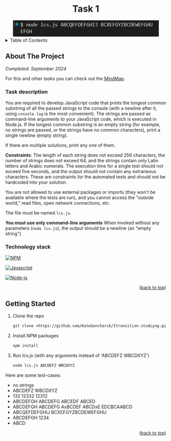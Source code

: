 <a name="readme-top"></a>

<div align="center">
  <h1 align="center">Task 1</h1>
  <img src="./public/usage-example.png">
</div>

<!-- TABLE OF CONTENTS -->
<details>
  <summary>Table of Contents</summary>
  <ol>
    <li>
      <a href="#about-the-project">About The Project</a>
      <ul>
        <li><a href="#technology-stack">Technology stack</a></li>
      </ul>
    </li>
    </li>

  </ol>
</details>

<!-- ABOUT THE PROJECT -->

## About The Project

_Completed: September 2024_

For this and other tasks you can check out the [MindMap](https://miro.com/app/board/uXjVKXt043k=/?share_link_id=575629632634).

### Task description

You are required to develop JavaScript code that prints the longest common substring of all the passed strings to the console (with a newline after it, using `console.log` is the most convenient). The strings are passed as command-line arguments to your JavaScript code, which is executed in Node.js.
If the longest common substring is an empty string (for example, no strings are passed, or the strings have no common characters), print a single newline (empty string).

If there are multiple solutions, print any one of them.

**Constraints**: The length of each string does not exceed 256 characters, the number of strings does not exceed 64, and the strings contain only Latin letters and Arabic numerals. The execution time for a single test should not exceed five seconds, and the output should not contain any extraneous characters. These are constraints for the automated tests and should not be hardcoded into your solution.

You are not allowed to use external packages or imports (they won't be available where the tests are run), and you cannot access the "outside world," read files, open network connections, etc.

The file must be named `lcs.js`.

**You must use only command-line arguments** When invoked without any parameters (`node lcs.js`), the output should be a newline (an "empty string").

### Technology stack

[![NPM][NPM]][NPM-url]

[![Javascript][Javascript]][Javascript-url]

[![Node-js][Node-js]][Node-js-url]

<p align="right">(<a href="#readme-top">back to top</a>)</p>

## Getting Started

1. Clone the repo

   ```txt
   git clone <https://github.com/KateGoncharik/Itransition-studiyng.git>
   ```

2. Install NPM packages

   ```txt
   npm install
   ```

3. Run lcs.js (with any arguments instead of 'ABCDEFZ WBCDXYZ')

   ```txt
   node lcs.js ABCDEFZ WBCDXYZ
   ```

Here are some test-cases:

- no strings
- ABCDEFZ WBCDXYZ
- 132 12332 12312
- ABCDEFGH ABCDEFG ABCEDF ABCED
- ABCDEFGH ABCDEFG AxBCDEF ABCDxE EDCBCAABCD
- ABCQEFDEFGHIJ BCXEFGYZBCDEWEFGHU
- ABCDEFGH 1234
- ABCD

<p align="right">(<a href="#readme-top">back to top</a>)</p>

[NPM]: https://img.shields.io/badge/NPM-%23CB3837.svg?style=for-the-badge&logo=npm&logoColor=white
[NPM-url]: https://www.npmjs.com
[Javascript]: https://img.shields.io/badge/JavaScript-323330?style=for-the-badge&logo=javascript&logoColor=F7DF1E
[Javascript-url]: https://developer.mozilla.org/en-US/docs/Learn/JavaScript/First_steps/What_is_JavaScript
[Node-js]: https://img.shields.io/badge/Node%20js-339933?style=for-the-badge&logo=nodedotjs&logoColor=white
[Node-js-url]: https://nodejs.org/en
